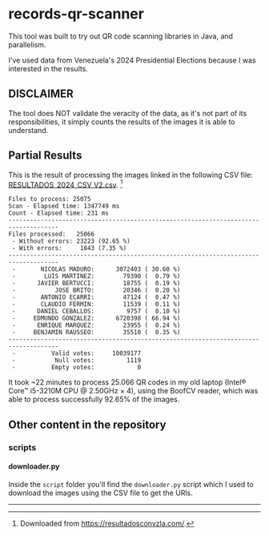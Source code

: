 # records-qr-scanner

This tool was built to try out QR code scanning libraries in Java, and parallelism.

I've used data from Venezuela's 2024 Presidential Elections because I was interested in the results.

## DISCLAIMER

The tool does NOT validate the veracity of the data, as it's not part of its responsibilities,
it simply counts the results of the images it is able to understand.

## Partial Results

This is the result of processing the images linked in the following CSV
file: [RESULTADOS_2024_CSV_V2.csv](https://static.resultadosconvzla.com/RESULTADOS_2024_CSV_V2.csv). [^1]

```
Files to process: 25075
Scan - Elapsed time: 1347749 ms
Count - Elapsed time: 231 ms
------------------------------------------------------------------------------------
Files processed:   25066
 - Without errors: 23223 (92.65 %)
 - With errors:     1843 (7.35 %)
------------------------------------------------------------------------------------
 -       NICOLAS MADURO:      3072403 ( 30.60 %)
 -        LUIS MARTINEZ:        79390 (  0.79 %)
 -      JAVIER BERTUCCI:        18755 (  0.19 %)
 -           JOSE BRITO:        20346 (  0.20 %)
 -       ANTONIO ECARRI:        47124 (  0.47 %)
 -       CLAUDIO FERMIN:        11539 (  0.11 %)
 -      DANIEL CEBALLOS:         9757 (  0.10 %)
 -     EDMUNDO GONZALEZ:      6720398 ( 66.94 %)
 -      ENRIQUE MARQUEZ:        23955 (  0.24 %)
 -     BENJAMIN RAUSSEO:        35510 (  0.35 %)
------------------------------------------------------------------------------------
 -          Valid votes:     10039177
 -           Null votes:         1119
 -          Empty votes:            0

```

It took ~22 minutes to process 25.066 QR codes in my old laptop (Intel® Core™ i5-3210M CPU @ 2.50GHz × 4),
using the BoofCV reader, which was able to process successfully 92.65% of the images.

## Other content in the repository

### scripts

#### downloader.py

Inside the `script` folder you'll find the `downloader.py` script which I used to download the images using the CSV file
to get the URls.

---

[^1]: Downloaded from https://resultadosconvzla.com/.